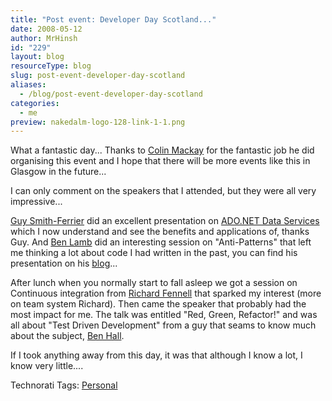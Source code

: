 ```yaml
---
title: "Post event: Developer Day Scotland..."
date: 2008-05-12
author: MrHinsh
id: "229"
layout: blog
resourceType: blog
slug: post-event-developer-day-scotland
aliases:
  - /blog/post-event-developer-day-scotland
categories:
  - me
preview: nakedalm-logo-128-link-1-1.png
---
```


What a fantastic day... Thanks to [Colin Mackay](http://blog.colinmackay.net/) for the fantastic job he did organising this event and I hope that there will be more events like this in Glasgow in the future...

I can only comment on the speakers that I attended, but they were all very impressive...

[Guy Smith-Ferrier](http://www.guysmithferrier.com/details.aspx?Entry=221) did an excellent presentation on [ADO.NET Data Services](http://developerdayscotland.com/main/Speakers/tabid/56/Default.aspx#Guy_Smith_Ferrier) which I now understand and see the benefits and applications of, thanks Guy. And [Ben Lamb](http://www.benlamb.com) did an interesting session on "Anti-Patterns" that left me thinking a lot about code I had written in the past, you can find his presentation on his [blog](http://www.benlamb.com)...

After lunch when you normally start to fall asleep we got a session on Continuous integration from [Richard Fennell](http://blogs.blackmarble.co.uk/blogs/rfennell/archive/2008/05/11/developer-day-scotland.aspx) that sparked my interest (more on team system Richard). Then came the speaker that probably had the most impact for me. The talk was entitled "Red, Green, Refactor!" and was all about "Test Driven Development" from a guy that seams to know much about the subject, [Ben Hall](http://blog.benhall.me.uk/2008/05/developer-day-scotland-post-conference.html).

If I took anything away from this day, it was that although I know a lot, I know very little....

Technorati Tags: [Personal](http://technorati.com/tags/Personal)
